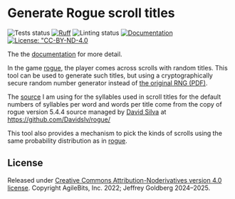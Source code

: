 # Generate Rogue scroll titles

![Tests status](https://github.com/jpgoldberg/rogue-scroll/actions/workflows/pytest.yml/badge.svg)
[![Ruff](https://img.shields.io/endpoint?url=https://raw.githubusercontent.com/charliermarsh/ruff/main/assets/badge/v0.json)](https://docs.astral.sh/ruff/)
![Linting status](https://github.com/jpgoldberg/rogue-scroll/actions/workflows/lint.yml/badge.svg)
[![Documentation](https://github.com/jpgoldberg/rogue-scroll/actions/workflows/docs.yml/badge.svg)][docs]
[![License: "CC-BY-ND-4.0](https://licensebuttons.net/l/by-nd/4.0/80x15.png)](https://creativecommons.org/licenses/by-nd/4.0/)

[rogue]: https://en.wikipedia.org/wiki/Rogue_(video_game) "Wikipedia: Rogue game"
[rsrc]: https://github.com/Davidslv/rogue/ "GitHub: rogue source"
[docs]: https://jpgoldberg.github.io/rogue-scroll/ "rogue-scroll documentation"

The the [documentation][docs] for more detail.

In the game [rogue], the player comes across scrolls with random titles.
This tool can be used to generate such titles,
but using a cryptographically secure random number generator
instead of [the original RNG (PDF)](https://jpgoldberg.github.io/sec-training/s/rogue-lcg.pdf).

The [source][rsrc] I am using for the syllables used in scroll titles for the
default numbers of syllables per word and words per title come from the copy of rogue
version 5.4.4 source managed by [David Silva](https://github.com/Davidslv/) at
<https://github.com/Davidslv/rogue/>

This tool also provides a mechanism to pick the kinds of scrolls using the same probability distribution as in [rogue].

## License

Released under [Creative Commons Attribution-Noderivatives version 4.0 license](https://creativecommons.org/licenses/by-nd/4.0/).
Copyright AgileBits, Inc. 2022; Jeffrey Goldberg 2024–2025.
